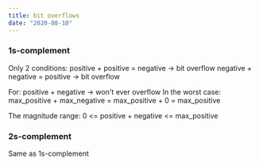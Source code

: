 ```yaml
---
title: bit overflows
date: "2020-08-10"
---
```


### 1s-complement
Only 2 conditions:
positive + positive = negative -> bit overflow
negative + negative = positive -> bit overflow

For:
positive + negative -> won't ever overflow
In the worst case:
max_positive + max_negative = max_positive + 0
                            = max_positive

The magnitude range:
0 <= positive + negative <= max_positive

### 2s-complement
Same as 1s-complement
